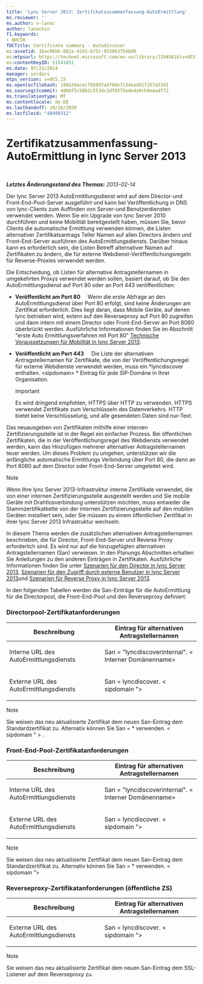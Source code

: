```yaml
---
title: 'Lync Server 2013: Zertifikatzusammenfassung-AutoErmittlung'
ms.reviewer: ''
ms.author: v-lanac
author: lanachin
f1.keywords:
- NOCSH
TOCTitle: Certificate summary - Autodiscover
ms:assetid: 16ac96bb-882a-4141-b75c-9530637548d9
ms:mtpsurl: https://technet.microsoft.com/en-us/library/JJ945616(v=OCS.15)
ms:contentKeyID: 51541451
ms.date: 07/23/2014
manager: serdars
mtps_version: v=OCS.15
ms.openlocfilehash: 196b3dacec792097a4760ef134ead91f267a53d1
ms.sourcegitcommit: 4d6bf5c58b2c553dc1df8375ede4a9cb9eaadff2
ms.translationtype: MT
ms.contentlocale: de-DE
ms.lasthandoff: 10/16/2020
ms.locfileid: "48499312"
---
```

# <a name="certificate-summary---autodiscover-in-lync-server-2013"></a>Zertifikatzusammenfassung-AutoErmittlung in lync Server 2013

<div data-xmlns="http://www.w3.org/1999/xhtml">

<div class="topic" data-xmlns="http://www.w3.org/1999/xhtml" data-msxsl="urn:schemas-microsoft-com:xslt" data-cs="https://msdn.microsoft.com/">

<div data-asp="https://msdn2.microsoft.com/asp">



</div>

<div id="mainSection">

<div id="mainBody">

<span> </span>

_**Letztes Änderungsstand des Themas:** 2013-02-14_

Der lync Server 2013 AutoErmittlungsdienst wird auf dem Director-und Front-End-Pool-Server ausgeführt und kann bei Veröffentlichung in DNS von lync-Clients zum Auffinden von Server-und Benutzerdiensten verwendet werden. Wenn Sie ein Upgrade von lync Server 2010 durchführen und keine Mobilität bereitgestellt haben, müssen Sie, bevor Clients die automatische Ermittlung verwenden können, die Listen alternativer Zertifikatsantrags Teller Namen auf allen Directors ändern und Front-End-Server ausführen des AutoErmittlungsdiensts. Darüber hinaus kann es erforderlich sein, die Listen Betreff alternativer Namen auf Zertifikaten zu ändern, die für externe Webdienst-Veröffentlichungsregeln für Reverse-Proxies verwendet werden.

Die Entscheidung, ob Listen für alternative Antragstellernamen in umgekehrten Proxys verwendet werden sollen, basiert darauf, ob Sie den AutoErmittlungsdienst auf Port 80 oder an Port 443 veröffentlichen:

  - **Veröffentlicht am Port 80**     Wenn die erste Abfrage an den AutoErmittlungsdienst über Port 80 erfolgt, sind keine Änderungen am Zertifikat erforderlich. Dies liegt daran, dass Mobile Geräte, auf denen lync betrieben wird, extern auf den Reverseproxy auf Port 80 zugreifen und dann intern mit einem Director oder Front-End-Server an Port 8080 überbrückt werden. Ausführliche Informationen finden Sie im Abschnitt "erste Auto Ermittlungsverfahren mit Port 80" [Technische Voraussetzungen für Mobilität in lync Server 2013](lync-server-2013-technical-requirements-for-mobility.md).

  - **Veröffentlicht am Port 443**     Die Liste der alternativen Antragstellernamen für Zertifikate, die von der Veröffentlichungsregel für externe Webdienste verwendet werden, muss ein *lyncdiscover enthalten. \<sipdomain\> * Eintrag für jede SIP-Domäne in Ihrer Organisation.
    
    <div>
    

    > [!IMPORTANT]  
    > Es wird dringend empfohlen, HTTPS über HTTP zu verwenden. HTTPS verwendet Zertifikate zum Verschlüsseln des Datenverkehrs. HTTP bietet keine Verschlüsselung, und alle gesendeten Daten sind nur-Text.

    
    </div>

Das neuausgeben von Zertifikaten mithilfe einer internen Zertifizierungsstelle ist in der Regel ein einfacher Prozess. Bei öffentlichen Zertifikaten, die in der Veröffentlichungsregel des Webdiensts verwendet werden, kann das Hinzufügen mehrerer alternativer Antragstellernamen teuer werden. Um dieses Problem zu umgehen, unterstützen wir die anfängliche automatische Ermittlungs Verbindung über Port 80, die dann an Port 8080 auf dem Director oder Front-End-Server umgeleitet wird.

<div>


> [!NOTE]  
> Wenn Ihre lync Server 2013-Infrastruktur interne Zertifikate verwendet, die von einer internen Zertifizierungsstelle ausgestellt werden und Sie mobile Geräte mit Drahtlosverbindung unterstützen möchten, muss entweder die Stammzertifikatkette von der internen Zertifizierungsstelle auf den mobilen Geräten installiert sein, oder Sie müssen zu einem öffentlichen Zertifikat in ihrer lync Server 2013 Infrastruktur wechseln.



</div>

In diesem Thema werden die zusätzlichen alternativen Antragstellernamen beschrieben, die für Director, Front-End-Server und Reverse Proxy erforderlich sind. Es wird nur auf die hinzugefügten alternativen Antragstellernamen (San) verwiesen. In den Planungs Abschnitten erhalten Sie Anleitungen zu den anderen Einträgen in Zertifikaten. Ausführliche Informationen finden Sie unter [Szenarien für den Director in lync Server 2013](lync-server-2013-scenarios-for-the-director.md), [Szenarien für den Zugriff durch externe Benutzer in lync Server 2013](lync-server-2013-scenarios-for-external-user-access.md)und [Szenarien für Reverse Proxy in lync Server 2013](lync-server-2013-scenarios-for-reverse-proxy.md).

In den folgenden Tabellen werden die San-Einträge für die AutoErmittlung für die Directorpool, die Front-End-Pool und den Reverseproxy definiert:

### <a name="director-pool-certificate-requirements"></a>Directorpool-Zertifikatanforderungen

<table>
<colgroup>
<col style="width: 50%" />
<col style="width: 50%" />
</colgroup>
<thead>
<tr class="header">
<th>Beschreibung</th>
<th>Eintrag für alternativen Antragstellernamen</th>
</tr>
</thead>
<tbody>
<tr class="odd">
<td><p>Interne URL des AutoErmittlungsdiensts</p></td>
<td><p>San = "lyncdiscoverinternal". &lt; Interner Domänenname&gt;</p></td>
</tr>
<tr class="even">
<td><p>Externe URL des AutoErmittlungsdiensts</p></td>
<td><p>San = lyncdiscover. &lt; sipdomain "&gt;</p></td>
</tr>
</tbody>
</table>


<div>


> [!NOTE]  
> Sie weisen das neu aktualisierte Zertifikat dem neuen San-Eintrag dem Standardzertifikat zu. Alternativ können Sie San = * verwenden. &lt; sipdomain " &gt; .



</div>

### <a name="front-end-pool-certificate-requirements"></a>Front-End-Pool-Zertifikatanforderungen

<table>
<colgroup>
<col style="width: 50%" />
<col style="width: 50%" />
</colgroup>
<thead>
<tr class="header">
<th>Beschreibung</th>
<th>Eintrag für alternativen Antragstellernamen</th>
</tr>
</thead>
<tbody>
<tr class="odd">
<td><p>Interne URL des AutoErmittlungsdiensts</p></td>
<td><p>San = "lyncdiscoverinternal". &lt; Interner Domänenname&gt;</p></td>
</tr>
<tr class="even">
<td><p>Externe URL des AutoErmittlungsdiensts</p></td>
<td><p>San = lyncdiscover. &lt; sipdomain "&gt;</p></td>
</tr>
</tbody>
</table>


<div>


> [!NOTE]  
> Sie weisen das neu aktualisierte Zertifikat dem neuen San-Eintrag dem Standardzertifikat zu. Alternativ können Sie San = * verwenden. &lt; sipdomain "&gt;



</div>

### <a name="reverse-proxy-public-ca-certificate-requirements"></a>Reverseproxy-Zertifikatanforderungen (öffentliche ZS)

<table>
<colgroup>
<col style="width: 50%" />
<col style="width: 50%" />
</colgroup>
<thead>
<tr class="header">
<th>Beschreibung</th>
<th>Eintrag für alternativen Antragstellernamen</th>
</tr>
</thead>
<tbody>
<tr class="odd">
<td><p>Externe URL des AutoErmittlungsdiensts</p></td>
<td><p>San = lyncdiscover. &lt; sipdomain "&gt;</p></td>
</tr>
</tbody>
</table>


<div>


> [!NOTE]  
> Sie weisen das neu aktualisierte Zertifikat dem neuen San-Eintrag dem SSL-Listener auf dem Reverseproxy zu.



</div>

</div>

<span> </span>

</div>

</div>

</div>

